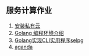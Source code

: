 ## 服务计算作业

1. [安装私有云](hw1-install-cloud.md)
2. [Golang 编程环境介绍](hw2-go-package.md)
3. [Golang实现CLI实用程序selpg](hw3-selpg.md)
4. [aganda](aganda/)